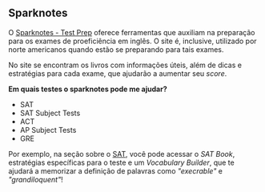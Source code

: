 ## Sparknotes

O [Sparknotes - Test Prep](http://www.sparknotes.com/testprep/) oferece ferramentas que auxiliam na preparação para os exames de proeficiência em inglês. O site é, inclusive, utilizado por norte americanos quando estão se preparando para tais exames. 

No site se encontram os livros com informações úteis, além de dicas e estratégias para cada exame, que ajudarão a aumentar seu *score*.

**Em quais testes o sparknotes pode me ajudar?**

- SAT
- SAT Subject Tests
- ACT
- AP Subject Tests
- GRE

Por exemplo, na seção sobre o [SAT](http://www.sparknotes.com/testprep/newsat/), você pode acessar o *SAT Book*, estratégias específicas para o teste e um *Vocabulary Builder*, que te ajudará a memorizar a definição de palavras como *"execrable"* e *"grandiloquent"*!

